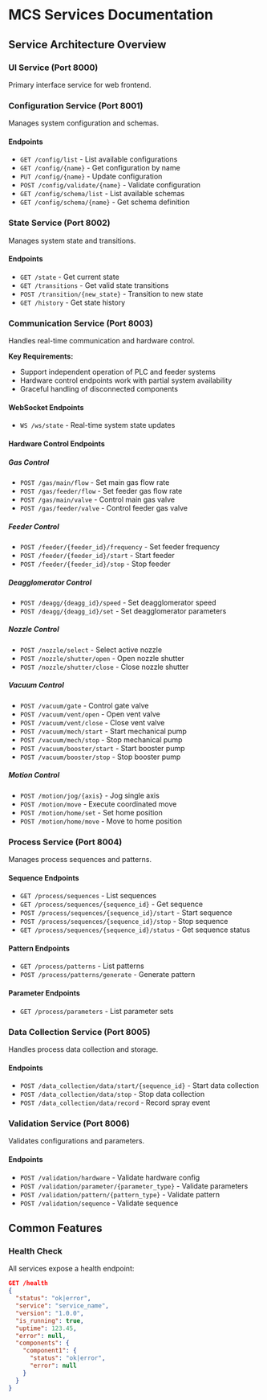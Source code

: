 # MCS Services Documentation

## Service Architecture Overview

### UI Service (Port 8000)

Primary interface service for web frontend.

### Configuration Service (Port 8001)

Manages system configuration and schemas.

#### Endpoints

- `GET /config/list` - List available configurations
- `GET /config/{name}` - Get configuration by name
- `PUT /config/{name}` - Update configuration
- `POST /config/validate/{name}` - Validate configuration
- `GET /config/schema/list` - List available schemas
- `GET /config/schema/{name}` - Get schema definition

### State Service (Port 8002)

Manages system state and transitions.

#### Endpoints

- `GET /state` - Get current state
- `GET /transitions` - Get valid state transitions
- `POST /transition/{new_state}` - Transition to new state
- `GET /history` - Get state history

### Communication Service (Port 8003)

Handles real-time communication and hardware control.

**Key Requirements:**

- Support independent operation of PLC and feeder systems
- Hardware control endpoints work with partial system availability
- Graceful handling of disconnected components

#### WebSocket Endpoints

- `WS /ws/state` - Real-time system state updates

#### Hardware Control Endpoints

##### Gas Control

- `POST /gas/main/flow` - Set main gas flow rate
- `POST /gas/feeder/flow` - Set feeder gas flow rate
- `POST /gas/main/valve` - Control main gas valve
- `POST /gas/feeder/valve` - Control feeder gas valve

##### Feeder Control

- `POST /feeder/{feeder_id}/frequency` - Set feeder frequency
- `POST /feeder/{feeder_id}/start` - Start feeder
- `POST /feeder/{feeder_id}/stop` - Stop feeder

##### Deagglomerator Control

- `POST /deagg/{deagg_id}/speed` - Set deagglomerator speed
- `POST /deagg/{deagg_id}/set` - Set deagglomerator parameters

##### Nozzle Control

- `POST /nozzle/select` - Select active nozzle
- `POST /nozzle/shutter/open` - Open nozzle shutter
- `POST /nozzle/shutter/close` - Close nozzle shutter

##### Vacuum Control

- `POST /vacuum/gate` - Control gate valve
- `POST /vacuum/vent/open` - Open vent valve
- `POST /vacuum/vent/close` - Close vent valve
- `POST /vacuum/mech/start` - Start mechanical pump
- `POST /vacuum/mech/stop` - Stop mechanical pump
- `POST /vacuum/booster/start` - Start booster pump
- `POST /vacuum/booster/stop` - Stop booster pump

##### Motion Control

- `POST /motion/jog/{axis}` - Jog single axis
- `POST /motion/move` - Execute coordinated move
- `POST /motion/home/set` - Set home position
- `POST /motion/home/move` - Move to home position

### Process Service (Port 8004)

Manages process sequences and patterns.

#### Sequence Endpoints

- `GET /process/sequences` - List sequences
- `GET /process/sequences/{sequence_id}` - Get sequence
- `POST /process/sequences/{sequence_id}/start` - Start sequence
- `POST /process/sequences/{sequence_id}/stop` - Stop sequence
- `GET /process/sequences/{sequence_id}/status` - Get sequence status

#### Pattern Endpoints

- `GET /process/patterns` - List patterns
- `POST /process/patterns/generate` - Generate pattern

#### Parameter Endpoints

- `GET /process/parameters` - List parameter sets

### Data Collection Service (Port 8005)

Handles process data collection and storage.

#### Endpoints

- `POST /data_collection/data/start/{sequence_id}` - Start data collection
- `POST /data_collection/data/stop` - Stop data collection
- `POST /data_collection/data/record` - Record spray event

### Validation Service (Port 8006)

Validates configurations and parameters.

#### Endpoints

- `POST /validation/hardware` - Validate hardware config
- `POST /validation/parameter/{parameter_type}` - Validate parameters
- `POST /validation/pattern/{pattern_type}` - Validate pattern
- `POST /validation/sequence` - Validate sequence

## Common Features

### Health Check

All services expose a health endpoint:

```json
GET /health
{
  "status": "ok|error",
  "service": "service_name",
  "version": "1.0.0",
  "is_running": true,
  "uptime": 123.45,
  "error": null,
  "components": {
    "component1": {
      "status": "ok|error",
      "error": null
    }
  }
}
```
